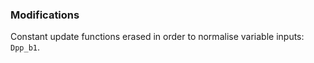 ### Modifications

Constant update functions erased in order to normalise variable inputs: `Dpp_b1`.